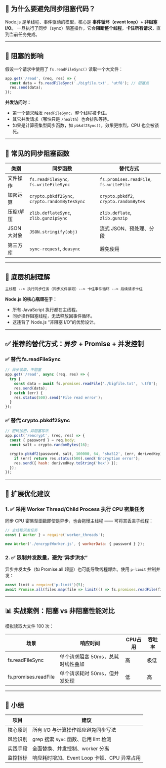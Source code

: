 ## 📌 为什么要避免同步阻塞代码？

Node.js 是单线程、事件驱动的模型，核心是 **事件循环（event loop）+ 非阻塞 I/O**。
一旦执行了同步（sync）阻塞操作，它会**阻断整个线程**，**卡住所有请求**，直到当前任务完成。

---

## 🚧 阻塞的影响

假设一个请求中使用了 `fs.readFileSync()` 读取一个大文件：

```js
app.get('/read', (req, res) => {
  const data = fs.readFileSync('./bigfile.txt', 'utf8'); // 阻塞点
  res.send(data);
});
```

**并发访问时：**

* 第一个请求触发 `readFileSync`，整个线程被卡住。
* 其它并发请求（哪怕只是 `/health`）也会排队等待。
* 如果是计算密集型同步函数，如 `pbkdf2Sync()`，效果更惨烈，CPU 也会被锁死。

---

## 🔬 常见的同步阻塞函数

| 类别       | 同步函数                                          | 替代方式                                   |
| -------- | --------------------------------------------- | -------------------------------------- |
| 文件操作     | `fs.readFileSync`, `fs.writeFileSync`         | `fs.promises.readFile`, `fs.writeFile` |
| 加密运算     | `crypto.pbkdf2Sync`, `crypto.randomBytesSync` | `crypto.pbkdf2`, `crypto.randomBytes`  |
| 压缩/解压    | `zlib.deflateSync`, `zlib.gunzipSync`         | `zlib.deflate`, `zlib.gunzip`          |
| JSON 大对象 | `JSON.stringify(obj)`                         | 流式 JSON、预处理、分段                         |
| 第三方库     | `sync-request`, `deasync`                     | 避免使用                                   |

---

## 🧠 底层机制理解

```txt
主线程 --> 执行同步任务（同步文件读取）--> 卡住事件循环 --> 后续请求卡住
```

**Node.js 的核心瓶颈在于：**

* 所有 JavaScript 执行都在主线程。
* 同步操作阻塞线程，无法释放回事件循环。
* 这违背了 Node.js “非阻塞 I/O”的优势设计。

---

## ✅ 推荐的替代方式：异步 + Promise + 并发控制

### ✅ 替代 fs.readFileSync

```js
// 异步读取，不阻塞
app.get('/read', async (req, res) => {
  try {
    const data = await fs.promises.readFile('./bigfile.txt', 'utf8');
    res.send(data);
  } catch (err) {
    res.status(500).send('File read error');
  }
});
```

### ✅ 替代 crypto.pbkdf2Sync

```js
// 密码加密，非阻塞写法
app.post('/encrypt', (req, res) => {
  const { password } = req.body;
  const salt = crypto.randomBytes(16);

  crypto.pbkdf2(password, salt, 100000, 64, 'sha512', (err, derivedKey) => {
    if (err) return res.status(500).send('Encryption error');
    res.send({ hash: derivedKey.toString('hex') });
  });
});
```

---

## 🔄 扩展优化建议

### 1. ✅ 采用 Worker Thread/Child Process 执行 CPU 密集任务

同步 CPU 密集型函数即使是异步，也会拖慢主线程 —— 可将其丢进子线程：

```js
// 主线程派发任务
const { Worker } = require('worker_threads');

new Worker('./encryptWorker.js', { workerData: { password } });
```

### 2. ✅ 限制并发数量，避免“异步洪水”

异步并发太多（如 Promise.all 超量）也可能导致线程爆炸。使用 `p-limit` 控制并发：

```js
const limit = require('p-limit')(5);
await Promise.all(files.map(file => limit(() => fs.promises.readFile(file))));
```

---

## 📊 实战案例：阻塞 vs 非阻塞性能对比

模拟读取大文件 100 次：

| 场景                   | 响应时间                | CPU占用 | 吞吐率 |
| -------------------- | ------------------- | ----- | --- |
| fs.readFileSync      | 单个请求阻塞 50ms，总耗时线性叠加 | 高     | 极低  |
| fs.promises.readFile | 单个请求耗时 50ms，但并发处理   | 低     | 高   |

---

## 🧭 小结

| 项目   | 建议                            |
| ---- | ----------------------------- |
| 核心原则 | 所有 I/O 与计算操作都应避免同步写法          |
| 风险识别 | grep 搜索 `Sync` 函数、启用 lint 检测  |
| 实践手段 | 全面替换、并发控制、worker 分离           |
| 监控指标 | 响应耗时增加、Event Loop 卡顿、CPU 异常占用 |


